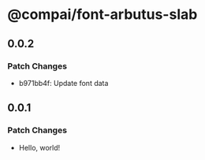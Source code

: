 # @compai/font-arbutus-slab

## 0.0.2

### Patch Changes

- b971bb4f: Update font data

## 0.0.1

### Patch Changes

- Hello, world!
